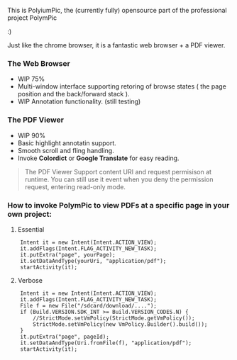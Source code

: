 This is PolyiumPic, the (currently fully) opensource part of the professional project PolymPic 

:)  

Just like the chrome browser, it is a fantastic web browser + a PDF viewer.  

### The Web Browser
- WIP 75%
- Multi-window interface supporting retoring of browse states ( the page position and the back/forward stack ).
- WIP Annotation functionality. (still testing)



### The PDF Viewer
- WIP 90%
- Basic highlight annotatin support.
- Smooth scroll and fling handling.
- Invoke **Colordict** or **Google Translate** for easy reading.

> The PDF Viewer Support content URI and request permisison at runtime. You can still use it event when you deny the permission request, entering read-only mode. 

### How to invoke PolymPic to view PDFs at a specific page in your own project:
1. Essential
```
	Intent it = new Intent(Intent.ACTION_VIEW);
	it.addFlags(Intent.FLAG_ACTIVITY_NEW_TASK);
	it.putExtra("page", yourPage);
	it.setDataAndType(yourUri, "application/pdf");
	startActivity(it);
```


2. Verbose
```
	Intent it = new Intent(Intent.ACTION_VIEW);
	it.addFlags(Intent.FLAG_ACTIVITY_NEW_TASK);
	File f = new File("/sdcard/download/....");
	if (Build.VERSION.SDK_INT >= Build.VERSION_CODES.N) {
		//StrictMode.setVmPolicy(StrictMode.getVmPolicy());
		StrictMode.setVmPolicy(new VmPolicy.Builder().build());
	}
	it.putExtra("page", pageId);
	it.setDataAndType(Uri.fromFile(f), "application/pdf");
	startActivity(it);
```
